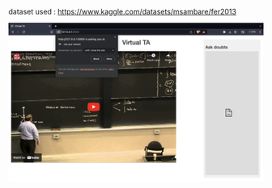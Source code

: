 dataset used : https://www.kaggle.com/datasets/msambare/fer2013

![WebApp SS](https://github.com/Schefflera-Arboricola/Virtual-TA/blob/main/static/webApp%20ss.png)
